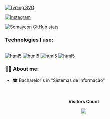 [![Typing SVG](https://readme-typing-svg.herokuapp.com?font=Fira+Code&pause=1000&color=77FF19&width=435&linescenter=true&vCenter=true&width=900&lines=Hello,+My+name+is+Felipe+Somaycon;I've+19+years+old;Be+Welcome!+%E2%98%95%EF%B8%8F)](https://git.io/typing-svg)


[![Instagram](https://img.shields.io/badge/Instagram-E4405F?style=for-the-badge&logo=instagram&logoColor=white)](https://www.instagram.com/somaycon.f/)


![Somaycon GitHub stats](https://github-readme-stats.vercel.app/api?username=Somaycon&show_icons=true&theme=chartreuse-dark)

### Technologies I use:

<div style = "display: inline_block"><br/>
  <img aling= "center" alt= "html5"src= "https://img.shields.io/badge/HTML5-E34F26?style=for-the-badge&logo=html5&logoColor=whitee"/>
  <img aling= "center" alt= "html5"src= "https://img.shields.io/badge/CSS3-1572B6?style=for-the-badge&logo=css3&logoColor=white"/>
  <img aling= "center" alt= "html5"src= "https://img.shields.io/badge/JavaScript-F7DF1E?style=for-the-badge&logo=javascript&logoColor=black"/>
  <img aling= "center" alt= "html5"src= "https://img.shields.io/badge/Java-ED8B00?style=for-the-badge&logo=openjdk&logoColor=white"/>
</div>

### 👨‍💻 About me:
<ul>
  <li>🎓 Bacharelor's in "Sistemas de Informação"</li>
</ul>

<div align="center">
<br><p align="centre"><b>Visitors Count</b></p>  
<p align="center"><img align="center" src="https://profile-counter.glitch.me/{Somaycon}/count.svg" /></p> 
<br></div>
